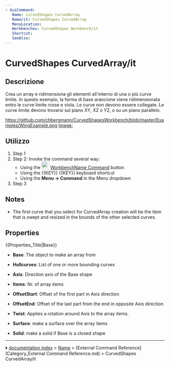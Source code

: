 ```yaml
---
- GuiCommand:
   Name: CurvedShapes CurvedArray
   Name/it: CurvedShapes CurvedArray
   MenuLocation: 
   Workbenches: CurvedShapes Workbench/it
   Shortcut: 
   SeeAlso: 
---
```


# CurvedShapes CurvedArray/it

## Descrizione

Crea un array e ridimensiona gli elementi all\'interno di una o più curve limite. In questo esempio, la forma di base arancione viene ridimensionata entro le curve limite rosse e viola. Le curve non devono essere collegate. Le curve limite devono trovarsi sul piano XY, XZ o YZ, o su un piano parallelo.

<https://github.com/chbergmann/CurvedShapesWorkbench/blob/master/Examples/WingExample.png> [Image:](Image:.md)

## Utilizzo

1.  Step 1
2.  Step 2: Invoke the command several way:
    -   Using the <img alt="" src=images/WorkbenchName_Command.svg  style="width:24px;"> [ WorkbenchName Command](WorkbenchName_Command.md) button
    -   Using the {{KEY}} {{KEY}} keyboard shortcut
    -   Using the **Menu → Command** in the Menu dropdown
3.  Step 3

## Notes

-   The first curve that you select for CurvedArray creation will be the item that is swept and resized in the bounds of the other selected curves.

## Properties


{{Properties_Title|Base}}

-    **Base**: The object to make an array from

-    **Hullcurves**: List of one or more bounding curves

-    **Axis**: Direction axis of the Base shape

-    **Items**: Nr. of array items

-    **OffsetStart**: Offset of the first part in Axis direction

-    **OffsetEnd**: Offset of the last part from the end in opposite Axis direction

-    **Twist**: Applies a rotation around Axis to the array items.

-    **Surface**: make a surface over the array items

-    **Solid**: make a solid if Base is a closed shape



---
⏵ [documentation index](../README.md) > [Name](Category_Name.md) > [External Command Reference](Category_External Command Reference.md) > CurvedShapes CurvedArray/it
